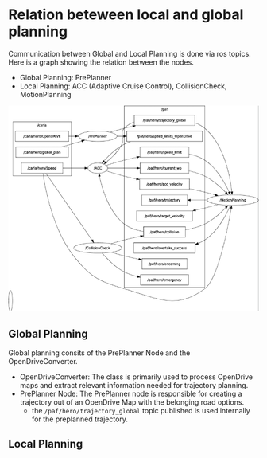 # Relation beteween local and global planning

Communication between Global and Local Planning is done via ros topics. Here is a graph showing the relation between the nodes.

- Global Planning: PrePlanner
- Local Planning: ACC (Adaptive Cruise Control), CollisionCheck, MotionPlanning

![Graph relation](/doc/assets/research_assets/planning_internal.png)

## Global Planning

Global planning consits of the PrePlanner Node and the OpenDriveConverter.

- OpenDriveConverter: The class is primarily used to process OpenDrive maps and extract relevant information needed for trajectory planning.
- PrePlanner Node: The PrePlanner node is responsible for creating a trajectory out of an OpenDrive Map with the belonging road options.
  - the `/paf/hero/trajectory_global` topic published is used internally for the preplanned trajectory.

## Local Planning

